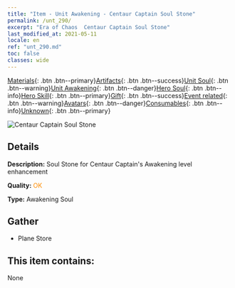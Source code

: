 ```yaml
---
title: "Item - Unit Awakening - Centaur Captain Soul Stone"
permalink: /unt_290/
excerpt: "Era of Chaos  Centaur Captain Soul Stone"
last_modified_at: 2021-05-11
locale: en
ref: "unt_290.md"
toc: false
classes: wide
---
```

 [Materials](/Items/){: .btn .btn--primary}[Artifacts](/Items/Artifacts/){: .btn .btn--success}[Unit Soul](/Items/UnitSoul/){: .btn .btn--warning}[Unit Awakening](/Items/UnitAwakening/){: .btn .btn--danger}[Hero Soul](/Items/HeroSoul/){: .btn .btn--info}[Hero Skill](/Items/HeroSkill/){: .btn .btn--primary}[Gift](/Items/Gift/){: .btn .btn--success}[Event related](/Items/Events/){: .btn .btn--warning}[Avatars](/Items/Avatars/){: .btn .btn--danger}[Consumables](/Items/Consumables/){: .btn .btn--info}[Unknown](/Items/Unknown/){: .btn .btn--primary}

 ![Centaur Captain Soul Stone](/images/u/tia_banrenma.jpg)

## Details
 **Description:** Soul Stone for Centaur Captain's Awakening level enhancement

 **Quality:** <span style="color: #FF8C00">OK</span>

 **Type:** Awakening Soul

## Gather

*    Plane Store 

## This item contains:

  None

